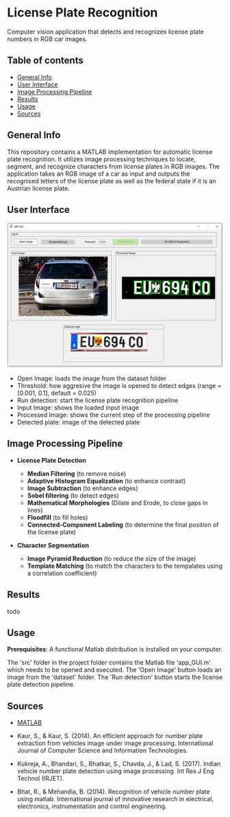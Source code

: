 # License Plate Recognition

Computer vision application that detects and recognizes license plate numbers in RGB car images.

## Table of contents

* [General Info](#general-info)
* [User Interface](#user-interface)
* [Image Processing Pipeline](#image-processing-pipeline)
* [Results](#results)
* [Usage](#setup)
* [Sources](#sources)

## General Info

This repository contains a MATLAB implementation for automatic license plate recognition. It utilizes image processing techniques to locate, segment, and recognize characters from license plates in RGB images.
The application takes an RGB image of a car as input and outputs the recognised letters of the license plate as well as the federal state if it is an Austrian license plate.

## User Interface

<p float = "left">
    <img src = "gui.png">	
</p>

* Open Image: loads the image from the dataset folder
* Threshold: how aggresive the image is opened to detect edges (range = [0.001, 0.1], default = 0.025)
* Run detection: start the license plate recognition pipeline
&nbsp;
* Input Image: shows the loaded input image
* Processed Image: shows the current step of the processing pipeline
* Detected plate: image of the detected plate

## Image Processing Pipeline
* **License Plate Detection**
	- **Median Filtering** (to remove noise)
	- **Adaptive Histogram Equalization** (to enhance contrast)
	- **Image Subtraction** (to enhance edges)
	- **Sobel filtering** (to detect edges)
	- **Mathematical Morphologies** (Dilate and Erode, to close gaps in lines)
	- **Floodfill** (to fill holes)
	- **Connected-Component Labeling** (to determine the final position of the license plate)
	
* **Character Segmentation**
    - **Image Pyramid Reduction** (to reduce the size of the image)
	- **Template Matching** (to match the characters to the tempalates using a correlation coefficient)
	
## Results

todo

## Usage

**Prerequisites**: A functional Matlab distribution is installed on your computer.

The 'src' folder in the project folder contains the Matlab file 'app_GUI.m' which needs to be opened and executed. The 'Open Image' button loads an image from the 'dataset' folder. The 'Run detection' button 
starts the license plate detection pipeline.

## Sources

* [MATLAB](https://de.mathworks.com/)

* Kaur, S., & Kaur, S. (2014). An efficient approach for number plate extraction from vehicles image under image processing. International Journal of Computer Science and Information Technologies.
* Kukreja, A., Bhandari, S., Bhatkar, S., Chavda, J., & Lad, S. (2017). Indian vehicle number plate detection using image processing. Int Res J Eng Technol (IRJET).
* Bhat, R., & Mehandia, B. (2014). Recognition of vehicle number plate using matlab. International journal of innovative research in electrical, electronics, instrumentation and control engineering.